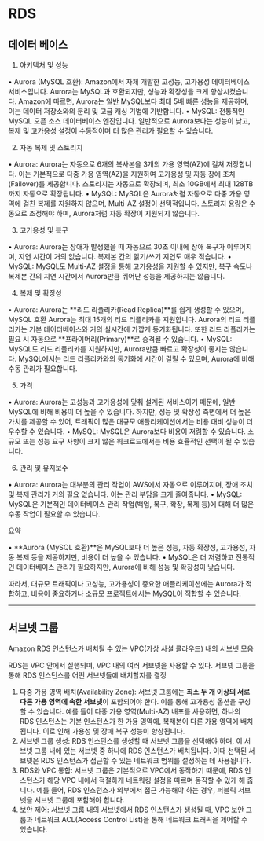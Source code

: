# RDS 

## 데이터 베이스
1. 아키텍처 및 성능

•	Aurora (MySQL 호환): Amazon에서 자체 개발한 고성능, 고가용성 데이터베이스 서비스입니다. Aurora는 MySQL과 호환되지만, 성능과 확장성을 크게 향상시켰습니다. Amazon에 따르면, Aurora는 일반 MySQL보다 최대 5배 빠른 성능을 제공하며, 이는 데이터 저장소와의 분리 및 고급 캐싱 기법에 기반합니다.
•	MySQL: 전통적인 MySQL 오픈 소스 데이터베이스 엔진입니다. 일반적으로 Aurora보다는 성능이 낮고, 복제 및 고가용성 설정이 수동적이며 더 많은 관리가 필요할 수 있습니다.

2. 자동 복제 및 스토리지

•	Aurora: Aurora는 자동으로 6개의 복사본을 3개의 가용 영역(AZ)에 걸쳐 저장합니다. 이는 기본적으로 다중 가용 영역(AZ)을 지원하여 고가용성 및 자동 장애 조치(Failover)를 제공합니다. 스토리지는 자동으로 확장되며, 최소 10GB에서 최대 128TB까지 자동으로 확장됩니다.
•	MySQL: MySQL은 Aurora처럼 자동으로 다중 가용 영역에 걸친 복제를 지원하지 않으며, Multi-AZ 설정이 선택적입니다. 스토리지 용량은 수동으로 조정해야 하며, Aurora처럼 자동 확장이 지원되지 않습니다.

3. 고가용성 및 복구

•	Aurora: Aurora는 장애가 발생했을 때 자동으로 30초 이내에 장애 복구가 이루어지며, 지연 시간이 거의 없습니다. 복제본 간의 읽기/쓰기 지연도 매우 적습니다.
•	MySQL: MySQL도 Multi-AZ 설정을 통해 고가용성을 지원할 수 있지만, 복구 속도나 복제본 간의 지연 시간에서 Aurora만큼 뛰어난 성능을 제공하지는 않습니다.

4. 복제 및 확장성

•	Aurora: Aurora는 **리드 리플리카(Read Replica)**를 쉽게 생성할 수 있으며, MySQL 호환 Aurora는 최대 15개의 리드 리플리카를 지원합니다. Aurora의 리드 리플리카는 기본 데이터베이스와 거의 실시간에 가깝게 동기화됩니다. 또한 리드 리플리카는 필요 시 자동으로 **프라이머리(Primary)**로 승격될 수 있습니다.
•	MySQL: MySQL도 리드 리플리카를 지원하지만, Aurora만큼 빠르고 확장성이 좋지는 않습니다. MySQL에서는 리드 리플리카와의 동기화에 시간이 걸릴 수 있으며, Aurora에 비해 수동 관리가 필요합니다.

5. 가격

•	Aurora: Aurora는 고성능과 고가용성에 맞춰 설계된 서비스이기 때문에, 일반 MySQL에 비해 비용이 더 높을 수 있습니다. 하지만, 성능 및 확장성 측면에서 더 높은 가치를 제공할 수 있어, 트래픽이 많은 대규모 애플리케이션에서는 비용 대비 성능이 더 우수할 수 있습니다.
•	MySQL: MySQL은 Aurora보다 비용이 저렴할 수 있습니다. 소규모 또는 성능 요구 사항이 크지 않은 워크로드에서는 비용 효율적인 선택이 될 수 있습니다.

6. 관리 및 유지보수

•	Aurora: Aurora는 대부분의 관리 작업이 AWS에서 자동으로 이루어지며, 장애 조치 및 복제 관리가 거의 필요 없습니다. 이는 관리 부담을 크게 줄여줍니다.
•	MySQL: MySQL은 기본적인 데이터베이스 관리 작업(백업, 복구, 확장, 복제 등)에 대해 더 많은 수동 작업이 필요할 수 있습니다.

요약

•	**Aurora (MySQL 호환)**은 MySQL보다 더 높은 성능, 자동 확장성, 고가용성, 자동 복제 등을 제공하지만, 비용이 더 높을 수 있습니다.
•	MySQL은 더 저렴하고 전통적인 데이터베이스 관리가 필요하지만, Aurora에 비해 성능 및 확장성이 낮습니다.

따라서, 대규모 트래픽이나 고성능, 고가용성이 중요한 애플리케이션에는 Aurora가 적합하고, 비용이 중요하거나 소규모 프로젝트에서는 MySQL이 적합할 수 있습니다.

------

## 서브넷 그룹

Amazon RDS 인스턴스가 배치될 수 있는 VPC(가상 사설 클라우드) 내의 서브넷 모음

RDS는 VPC 안에서 실행되며, VPC 내의 여러 서브넷을 사용할 수 있다. 서브넷 그룹을 통해 RDS 인스턴스를 어떤 서브넷들에 배치할지를 결정

1.	다중 가용 영역 배치(Availability Zone): 서브넷 그룹에는 **최소 두 개 이상의 서로 다른 가용 영역에 속한 서브넷**이 포함되어야 한다. 이를 통해 고가용성 옵션을 구성할 수 있습니다. 예를 들어 다중 가용 영역(Multi-AZ) 배포를 사용하면, 하나의 RDS 인스턴스는 기본 인스턴스가 한 가용 영역에, 복제본이 다른 가용 영역에 배치됩니다. 이로 인해 가용성 및 장애 복구 성능이 향상됩니다.
2.	서브넷 그룹 생성: RDS 인스턴스를 생성할 때 서브넷 그룹을 선택해야 하며, 이 서브넷 그룹 내에 있는 서브넷 중 하나에 RDS 인스턴스가 배치됩니다. 이때 선택된 서브넷은 RDS 인스턴스가 접근할 수 있는 네트워크 범위를 설정하는 데 사용됩니다.
3.	RDS와 VPC 통합: 서브넷 그룹은 기본적으로 VPC에서 동작하기 때문에, RDS 인스턴스가 해당 VPC 내에서 적절하게 네트워킹 설정을 따르며 동작할 수 있게 해 줍니다. 예를 들어, RDS 인스턴스가 외부에서 접근 가능해야 하는 경우, 퍼블릭 서브넷을 서브넷 그룹에 포함해야 합니다.
4.	보안 제어: 서브넷 그룹 내의 서브넷에서 RDS 인스턴스가 생성될 때, VPC 보안 그룹과 네트워크 ACL(Access Control List)을 통해 네트워크 트래픽을 제어할 수 있습니다.
